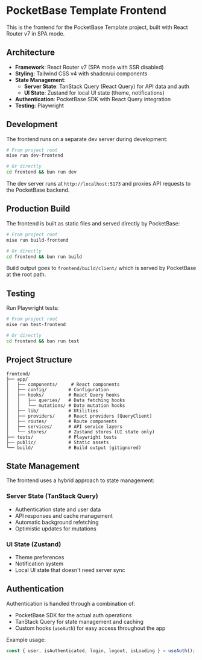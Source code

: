 # PocketBase Template Frontend

This is the frontend for the PocketBase Template project, built with React Router v7 in SPA mode.

## Architecture

- **Framework**: React Router v7 (SPA mode with SSR disabled)
- **Styling**: Tailwind CSS v4 with shadcn/ui components
- **State Management**: 
  - **Server State**: TanStack Query (React Query) for API data and auth
  - **UI State**: Zustand for local UI state (theme, notifications)
- **Authentication**: PocketBase SDK with React Query integration
- **Testing**: Playwright

## Development

The frontend runs on a separate dev server during development:

```bash
# From project root
mise run dev-frontend

# Or directly
cd frontend && bun run dev
```

The dev server runs at `http://localhost:5173` and proxies API requests to the PocketBase backend.

## Production Build

The frontend is built as static files and served directly by PocketBase:

```bash
# From project root
mise run build-frontend

# Or directly
cd frontend && bun run build
```

Build output goes to `frontend/build/client/` which is served by PocketBase at the root path.

## Testing

Run Playwright tests:

```bash
# From project root
mise run test-frontend

# Or directly
cd frontend && bun run test
```

## Project Structure

```
frontend/
├── app/
│   ├── components/     # React components
│   ├── config/        # Configuration
│   ├── hooks/         # React Query hooks
│   │   ├── queries/   # Data fetching hooks
│   │   └── mutations/ # Data mutation hooks
│   ├── lib/           # Utilities
│   ├── providers/     # React providers (QueryClient)
│   ├── routes/        # Route components
│   ├── services/      # API service layers
│   └── stores/        # Zustand stores (UI state only)
├── tests/             # Playwright tests
├── public/            # Static assets
└── build/             # Build output (gitignored)
```

## State Management

The frontend uses a hybrid approach to state management:

### Server State (TanStack Query)
- Authentication state and user data
- API responses and cache management
- Automatic background refetching
- Optimistic updates for mutations

### UI State (Zustand)
- Theme preferences
- Notification system
- Local UI state that doesn't need server sync

## Authentication

Authentication is handled through a combination of:
- PocketBase SDK for the actual auth operations
- TanStack Query for state management and caching
- Custom hooks (`useAuth`) for easy access throughout the app

Example usage:
```typescript
const { user, isAuthenticated, login, logout, isLoading } = useAuth();
```